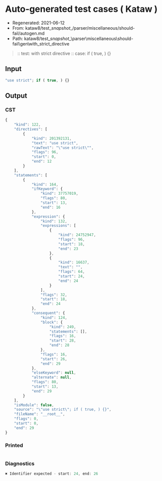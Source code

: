 # Auto-generated test cases ( Kataw )
- Regenerated: 2021-06-12
- From: kataw8/test\__snapshot__/parser/miscellaneous/should-fail/autogen.md
- Path: kataw8/test\__snapshot__\parser\miscellaneous\should-fail\gen\with_strict_directive
> :: test: with strict directive
> :: case: if ( true, ) {}
## Input

`````js
"use strict"; if ( true, ) {}
`````
## Output

### CST

```javascript
{
    "kind": 122,
    "directives": [
        {
            "kind": 201392131,
            "text": "use strict",
            "rawText": "\"use strict\"",
            "flags": 96,
            "start": 0,
            "end": 12
        }
    ],
    "statements": [
        {
            "kind": 164,
            "ifKeyword": {
                "kind": 37757019,
                "flags": 80,
                "start": 13,
                "end": 16
            },
            "expression": {
                "kind": 132,
                "expressions": [
                    {
                        "kind": 24752947,
                        "flags": 96,
                        "start": 18,
                        "end": 23
                    },
                    {
                        "kind": 16637,
                        "text": "",
                        "flags": 64,
                        "start": 24,
                        "end": 24
                    }
                ],
                "flags": 32,
                "start": 18,
                "end": 24
            },
            "consequent": {
                "kind": 124,
                "block": {
                    "kind": 249,
                    "statements": [],
                    "flags": 16,
                    "start": 28,
                    "end": 28
                },
                "flags": 16,
                "start": 26,
                "end": 29
            },
            "elseKeyword": null,
            "alternate": null,
            "flags": 80,
            "start": 13,
            "end": 29
        }
    ],
    "isModule": false,
    "source": "\"use strict\"; if ( true, ) {}",
    "fileName": "__root__",
    "flags": 0,
    "start": 0,
    "end": 29
}
```

### Printed

```javascript

```

### Diagnostics

```javascript
✖ Identifier expected - start: 24, end: 26

```

